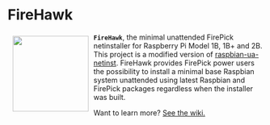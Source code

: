 # FireHawk

<a><img src="http://cdn.warcraftpets.com/images/pets/big/blazing-firehawk.v9373.jpg" align="left" hspace="10" vspace="6" height="150" width="150" w></a>

**`FireHawk`**, the minimal unattended FirePick netinstaller for Raspberry Pi Model 1B, 1B+ and 2B.  
This project is a modified version of [raspbian-ua-netinst](https://github.com/debian-pi/raspbian-ua-netinst/tree/v1.1.x). FireHawk provides FirePick power users the possibility to install a minimal base Raspbian system unattended using latest Raspbian and FirePick packages regardless when the installer was built. 

Want to learn more? [See the wiki.](https://github.com/daytonpid/FireHawk/wiki)
